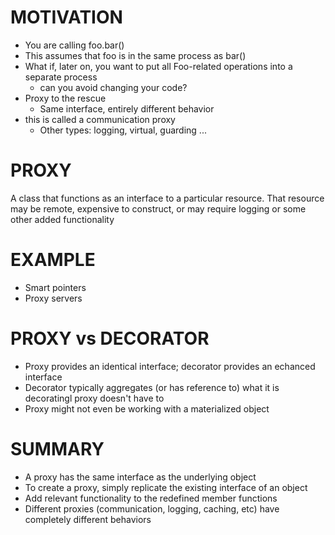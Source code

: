 # MOTIVATION
- You are calling foo.bar()
- This assumes that foo is in the same process as bar()
- What if, later on, you want to put all Foo-related operations into a separate process
  - can you avoid changing your code?
- Proxy to the rescue
  - Same interface, entirely different behavior
- this is called a communication proxy
  - Other types: logging, virtual, guarding ...

# PROXY
A class that functions as an interface to a particular resource. That resource may be remote, expensive to construct,
or may require logging or some other added functionality

# EXAMPLE
- Smart pointers
- Proxy servers

# PROXY vs DECORATOR
- Proxy provides an identical interface; decorator provides an echanced interface
- Decorator typically aggregates (or has reference to) what it is decoratingl proxy doesn't have to
- Proxy might not even be working with a materialized object

# SUMMARY
- A proxy has the same interface as the underlying object
- To create a proxy, simply replicate
the existing interface of an object
- Add relevant functionality to the redefined member functions
- Different proxies (communication, logging, caching, etc)
have completely different behaviors